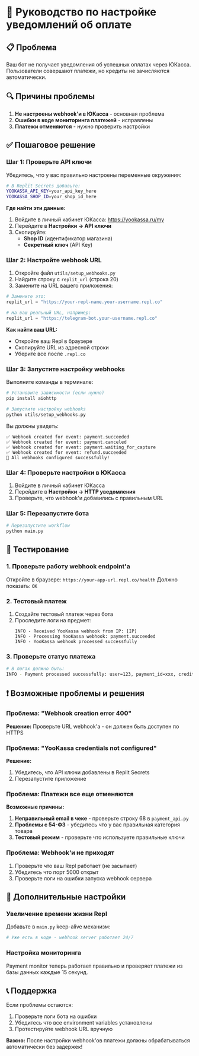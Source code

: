# 🔧 Руководство по настройке уведомлений об оплате

## 📋 Проблема
Ваш бот не получает уведомления об успешных оплатах через ЮКасса. Пользователи совершают платежи, но кредиты не зачисляются автоматически.

## 🔍 Причины проблемы
1. **Не настроены webhook'и в ЮКасса** - основная проблема
2. **Ошибки в коде мониторинга платежей** - исправлены
3. **Платежи отменяются** - нужно проверить настройки

## ✅ Пошаговое решение

### Шаг 1: Проверьте API ключи
Убедитесь, что у вас правильно настроены переменные окружения:

```bash
# В Replit Secrets добавьте:
YOOKASSA_API_KEY=your_api_key_here
YOOKASSA_SHOP_ID=your_shop_id_here
```

**Где найти эти данные:**
1. Войдите в личный кабинет ЮКасса: https://yookassa.ru/my
2. Перейдите в **Настройки → API ключи**
3. Скопируйте:
   - **Shop ID** (идентификатор магазина)
   - **Секретный ключ** (API Key)

### Шаг 2: Настройте webhook URL
1. Откройте файл `utils/setup_webhooks.py`
2. Найдите строку с `replit_url` (строка 20)
3. Замените на URL вашего приложения:

```python
# Замените это:
replit_url = "https://your-repl-name.your-username.repl.co"

# На ваш реальный URL, например:
replit_url = "https://telegram-bot.your-username.repl.co"
```

**Как найти ваш URL:**
- Откройте ваш Repl в браузере
- Скопируйте URL из адресной строки
- Уберите все после `.repl.co`

### Шаг 3: Запустите настройку webhooks
Выполните команды в терминале:

```bash
# Установите зависимости (если нужно)
pip install aiohttp

# Запустите настройку webhooks
python utils/setup_webhooks.py
```

Вы должны увидеть:
```
✅ Webhook created for event: payment.succeeded
✅ Webhook created for event: payment.canceled
✅ Webhook created for event: payment.waiting_for_capture
✅ Webhook created for event: refund.succeeded
🎉 All webhooks configured successfully!
```

### Шаг 4: Проверьте настройки в ЮКасса
1. Войдите в личный кабинет ЮКасса
2. Перейдите в **Настройки → HTTP уведомления**
3. Проверьте, что webhook'и добавились с правильным URL

### Шаг 5: Перезапустите бота
```bash
# Перезапустите workflow
python main.py
```

## 🧪 Тестирование

### 1. Проверьте работу webhook endpoint'а
Откройте в браузере: `https://your-app-url.repl.co/health`
Должно показать: `OK`

### 2. Тестовый платеж
1. Создайте тестовый платеж через бота
2. Проследите логи на предмет:
   ```
   INFO - Received YooKassa webhook from IP: [IP]
   INFO - Processing YooKassa webhook: payment.succeeded
   INFO - YooKassa webhook processed successfully
   ```

### 3. Проверьте статус платежа
```bash
# В логах должно быть:
INFO - Payment processed successfully: user=123, payment_id=xxx, credits=10
```

## ❗ Возможные проблемы и решения

### Проблема: "Webhook creation error 400"
**Решение:** Проверьте URL webhook'а - он должен быть доступен по HTTPS

### Проблема: "YooKassa credentials not configured"
**Решение:** 
1. Убедитесь, что API ключи добавлены в Replit Secrets
2. Перезапустите приложение

### Проблема: Платежи все еще отменяются
**Возможные причины:**
1. **Неправильный email в чеке** - проверьте строку 68 в `payment_api.py`
2. **Проблемы с 54-ФЗ** - убедитесь что у вас правильная категория товара
3. **Тестовый режим** - проверьте что используете правильные ключи

### Проблема: Webhook'и не приходят
1. Проверьте что ваш Repl работает (не засыпает)
2. Убедитесь что порт 5000 открыт
3. Проверьте логи на ошибки запуска webhook сервера

## 🔧 Дополнительные настройки

### Увеличение времени жизни Repl
Добавьте в `main.py` keep-alive механизм:
```python
# Уже есть в коде - webhook server работает 24/7
```

### Настройка мониторинга
Payment monitor теперь работает правильно и проверяет платежи из базы данных каждые 15 секунд.

## 📞 Поддержка

Если проблемы остаются:
1. Проверьте логи бота на ошибки
2. Убедитесь что все environment variables установлены
3. Протестируйте webhook URL вручную

**Важно:** После настройки webhook'ов платежи должны обрабатываться автоматически без задержек!